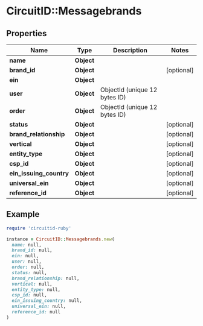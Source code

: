 # CircuitID::Messagebrands

## Properties

| Name | Type | Description | Notes |
| ---- | ---- | ----------- | ----- |
| **name** | **Object** |  |  |
| **brand_id** | **Object** |  | [optional] |
| **ein** | **Object** |  |  |
| **user** | **Object** | ObjectId (unique 12 bytes ID) |  |
| **order** | **Object** | ObjectId (unique 12 bytes ID) |  |
| **status** | **Object** |  | [optional] |
| **brand_relationship** | **Object** |  | [optional] |
| **vertical** | **Object** |  | [optional] |
| **entity_type** | **Object** |  | [optional] |
| **csp_id** | **Object** |  | [optional] |
| **ein_issuing_country** | **Object** |  | [optional] |
| **universal_ein** | **Object** |  | [optional] |
| **reference_id** | **Object** |  | [optional] |

## Example

```ruby
require 'circuitid-ruby'

instance = CircuitID::Messagebrands.new(
  name: null,
  brand_id: null,
  ein: null,
  user: null,
  order: null,
  status: null,
  brand_relationship: null,
  vertical: null,
  entity_type: null,
  csp_id: null,
  ein_issuing_country: null,
  universal_ein: null,
  reference_id: null
)
```

